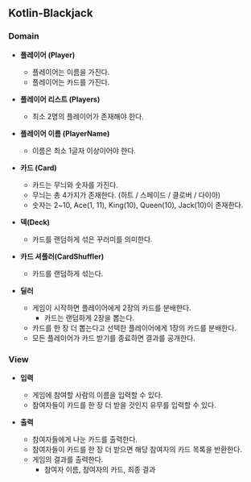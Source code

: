 ## Kotlin-Blackjack

### Domain
- **플레이어 (Player)**
  - 플레이어는 이름을 가진다.
  - 플레이어는 카드를 가진다.


- **플레이어 리스트 (Players)**
  - 최소 2명의 플레이어가 존재해야 한다.


- **플레이어 이름 (PlayerName)**
  - 이름은 최소 1글자 이상이어야 한다.


- **카드 (Card)**
  - 카드는 무늬와 숫자를 가진다.
  - 무늬는 총 4가지가 존재한다. (하트 / 스페이드 / 클로버 / 다이아)
  - 숫자는 2~10, Ace(1, 11), King(10), Queen(10), Jack(10)이 존재한다.


- **덱(Deck)**
  - 카드를 랜덤하게 섞은 꾸러미를 의미한다.


- **카드 셔플러(CardShuffler)**
  - 카드를 랜덤하게 섞는다.


- **딜러**
  - 게임이 시작하면 플레이어에게 2장의 카드를 분배한다.
    - 카드는 랜덤하게 2장을 뽑는다.
  - 카드를 한 장 더 뽑는다고 선택한 플레이어에게 1장의 카드를 분배한다.
  - 모든 플레이어가 카드 받기를 종료하면 결과를 공개한다.


### View
- **입력**
  - 게임에 참여할 사람의 이름을 입력할 수 있다.
  - 참여자들이 카드를 한 장 더 받을 것인지 유무를 입력할 수 있다.


- **출력**
  - 참여자들에게 나눈 카드를 출력한다.
  - 참여자들이 카드를 한 장 더 받으면 해당 참여자의 카드 목록을 반환한다. 
  - 게임의 결과를 출력한다.
    - 참여자 이름, 참여자의 카드, 최종 결과
